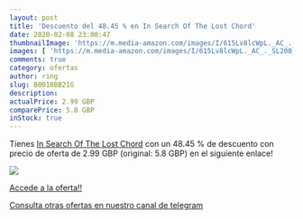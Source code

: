 ```yaml
---
layout: post
title: 'Descuento del 48.45 % en In Search Of The Lost Chord'
date: 2020-02-08 23:00:47
thumbnailImage: 'https://m.media-amazon.com/images/I/615Lv8lcWpL._AC_._SL200_.jpg'
images: [ 'https://m.media-amazon.com/images/I/615Lv8lcWpL._AC_._SL200_.jpg' ]
comments: true
category: ofertas
author: ring
slug: B0018BB21G
description:
actualPrice: 2.99 GBP
comparePrice: 5.8 GBP
inStock: true
---
```


Tienes [In Search Of The Lost Chord](https://www.amazon.com/dp/B0018BB21G/?tag=redken08-20) con un 48.45 % de descuento con precio de oferta de 2.99 GBP (original: 5.8 GBP) en el siguiente enlace!

[![](https://m.media-amazon.com/images/I/615Lv8lcWpL._AC_._SL200_.jpg)](https://www.amazon.com/dp/B0018BB21G/?tag=redken08-20)

[Accede a la oferta!!](https://www.amazon.com/dp/B0018BB21G/?tag=redken08-20)

[Consulta otras ofertas en nuestro canal de telegram](https://t.me/s/ofertas25)
